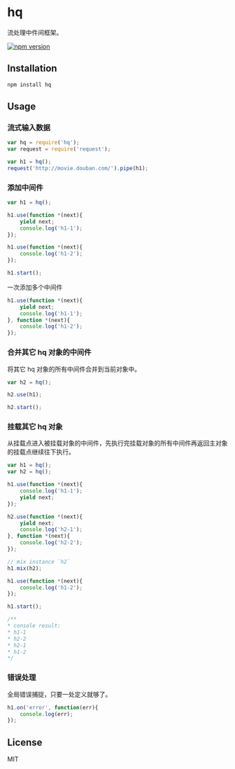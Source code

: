 # hq

流处理中件间框架。

[![npm version](https://badge.fury.io/js/hq.svg)](http://badge.fury.io/js/hq)

## Installation

```sh
npm install hq
```

## Usage

### 流式输入数据

```js
var hq = require('hq');
var request = require('request');

var h1 = hq();
request('http://movie.douban.com/').pipe(h1);
```

### 添加中间件

```js
var h1 = hq();

h1.use(function *(next){
    yield next;
    console.log('h1-1');
});

h1.use(function *(next){
	console.log('h1-2');
});

h1.start();
```

一次添加多个中间件

```js
h1.use(function *(next){
	yield next;
	console.log('h1-1');
}, function *(next){
	console.log('h1-2');
});
```

### 合并其它 hq 对象的中间件

将其它 hq 对象的所有中间件合并到当前对象中。

```js
var h2 = hq();

h2.use(h1);

h2.start();
```

### 挂载其它 hq 对象

从挂载点进入被挂载对象的中间件，先执行完挂载对象的所有中间件再返回主对象的挂载点继续往下执行。

```js
var h1 = hq();
var h2 = hq();

h1.use(function *(next){
	console.log('h1-1');
	yield next;
});

h2.use(function *(next){
	yield next;
	console.log('h2-1');
}, function *(next){
	console.log('h2-2');
});

// mix instance `h2`
h1.mix(h2);

h1.use(function *(next){
	console.log('h1-2');
}); 

h1.start();

/**
* console result:
* h1-1
* h2-2
* h2-1
* h1-2
*/

```

### 错误处理

全局错误捕捉，只要一处定义就够了。

```js
h1.on('error', function(err){
	console.log(err);
});
```


## License

MIT

